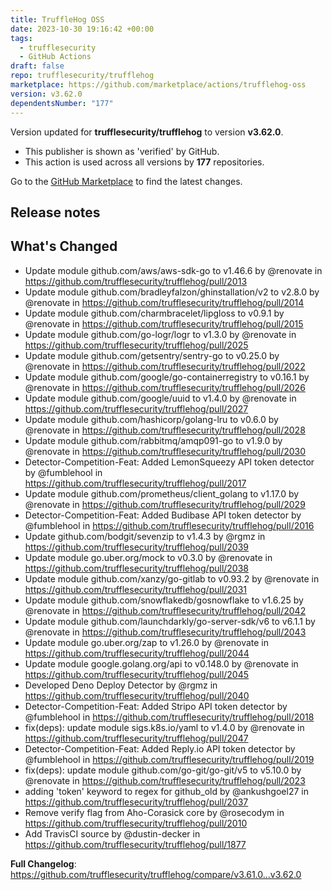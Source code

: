 ```yaml
---
title: TruffleHog OSS
date: 2023-10-30 19:16:42 +00:00
tags:
  - trufflesecurity
  - GitHub Actions
draft: false
repo: trufflesecurity/trufflehog
marketplace: https://github.com/marketplace/actions/trufflehog-oss
version: v3.62.0
dependentsNumber: "177"
---
```



Version updated for **trufflesecurity/trufflehog** to version **v3.62.0**.
- This publisher is shown as 'verified' by GitHub.
- This action is used across all versions by **177** repositories.

Go to the [GitHub Marketplace](https://github.com/marketplace/actions/trufflehog-oss) to find the latest changes.

## Release notes

## What's Changed
* Update module github.com/aws/aws-sdk-go to v1.46.6 by @renovate in https://github.com/trufflesecurity/trufflehog/pull/2013
* Update module github.com/bradleyfalzon/ghinstallation/v2 to v2.8.0 by @renovate in https://github.com/trufflesecurity/trufflehog/pull/2014
* Update module github.com/charmbracelet/lipgloss to v0.9.1 by @renovate in https://github.com/trufflesecurity/trufflehog/pull/2015
* Update module github.com/go-logr/logr to v1.3.0 by @renovate in https://github.com/trufflesecurity/trufflehog/pull/2025
* Update module github.com/getsentry/sentry-go to v0.25.0 by @renovate in https://github.com/trufflesecurity/trufflehog/pull/2022
* Update module github.com/google/go-containerregistry to v0.16.1 by @renovate in https://github.com/trufflesecurity/trufflehog/pull/2026
* Update module github.com/google/uuid to v1.4.0 by @renovate in https://github.com/trufflesecurity/trufflehog/pull/2027
* Update module github.com/hashicorp/golang-lru to v0.6.0 by @renovate in https://github.com/trufflesecurity/trufflehog/pull/2028
* Update module github.com/rabbitmq/amqp091-go to v1.9.0 by @renovate in https://github.com/trufflesecurity/trufflehog/pull/2030
* Detector-Competition-Feat: Added LemonSqueezy API token detector by @fumblehool in https://github.com/trufflesecurity/trufflehog/pull/2017
* Update module github.com/prometheus/client_golang to v1.17.0 by @renovate in https://github.com/trufflesecurity/trufflehog/pull/2029
* Detector-Competition-Feat: Added Budibase API token detector by @fumblehool in https://github.com/trufflesecurity/trufflehog/pull/2016
* Update github.com/bodgit/sevenzip to v1.4.3 by @rgmz in https://github.com/trufflesecurity/trufflehog/pull/2039
* Update module go.uber.org/mock to v0.3.0 by @renovate in https://github.com/trufflesecurity/trufflehog/pull/2038
* Update module github.com/xanzy/go-gitlab to v0.93.2 by @renovate in https://github.com/trufflesecurity/trufflehog/pull/2031
* Update module github.com/snowflakedb/gosnowflake to v1.6.25 by @renovate in https://github.com/trufflesecurity/trufflehog/pull/2042
* Update module github.com/launchdarkly/go-server-sdk/v6 to v6.1.1 by @renovate in https://github.com/trufflesecurity/trufflehog/pull/2043
* Update module go.uber.org/zap to v1.26.0 by @renovate in https://github.com/trufflesecurity/trufflehog/pull/2044
* Update module google.golang.org/api to v0.148.0 by @renovate in https://github.com/trufflesecurity/trufflehog/pull/2045
* Developed Deno Deploy Detector by @rgmz in https://github.com/trufflesecurity/trufflehog/pull/2040
* Detector-Competition-Feat: Added Stripo API token detector by @fumblehool in https://github.com/trufflesecurity/trufflehog/pull/2018
* fix(deps): update module sigs.k8s.io/yaml to v1.4.0 by @renovate in https://github.com/trufflesecurity/trufflehog/pull/2047
* Detector-Competition-Feat: Added Reply.io API token detector by @fumblehool in https://github.com/trufflesecurity/trufflehog/pull/2019
* fix(deps): update module github.com/go-git/go-git/v5 to v5.10.0 by @renovate in https://github.com/trufflesecurity/trufflehog/pull/2023
* adding 'token' keyword to regex for github_old by @ankushgoel27 in https://github.com/trufflesecurity/trufflehog/pull/2037
* Remove verify flag from Aho-Corasick core by @rosecodym in https://github.com/trufflesecurity/trufflehog/pull/2010
* Add TravisCI source by @dustin-decker in https://github.com/trufflesecurity/trufflehog/pull/1877


**Full Changelog**: https://github.com/trufflesecurity/trufflehog/compare/v3.61.0...v3.62.0
